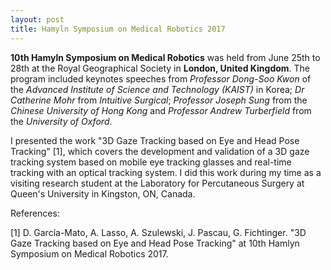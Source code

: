 ```yaml
---
layout: post
title: Hamyln Symposium on Medical Robotics 2017
---
```


**10th Hamyln Symposium on Medical Robotics** was held from June 25th to 28th at the Royal Geographical Society in **London, United Kingdom**. The program included keynotes speeches from *Professor Dong-Soo Kwon* of the *Advanced Institute of Science and Technology (KAIST)* in Korea; *Dr Catherine Mohr* from *Intuitive Surgical*; *Professor Joseph Sung* from the *Chinese University of Hong Kong* and *Professor Andrew Turberfield* from the *University of Oxford*.

I presented the work "3D Gaze Tracking based on Eye and Head Pose Tracking" [1], which covers the development and validation of a 3D gaze tracking system based on mobile eye tracking glasses and real-time tracking with an optical tracking system. I did this work during my time as a visiting research student at the Laboratory for Percutaneous Surgery at Queen's University in Kingston, ON, Canada. 

References:

[1] D. García-Mato, A. Lasso, A. Szulewski, J. Pascau, G. Fichtinger. "3D Gaze Tracking based on Eye and Head Pose Tracking" at 10th Hamlyn Symposium on Medical Robotics 2017.
